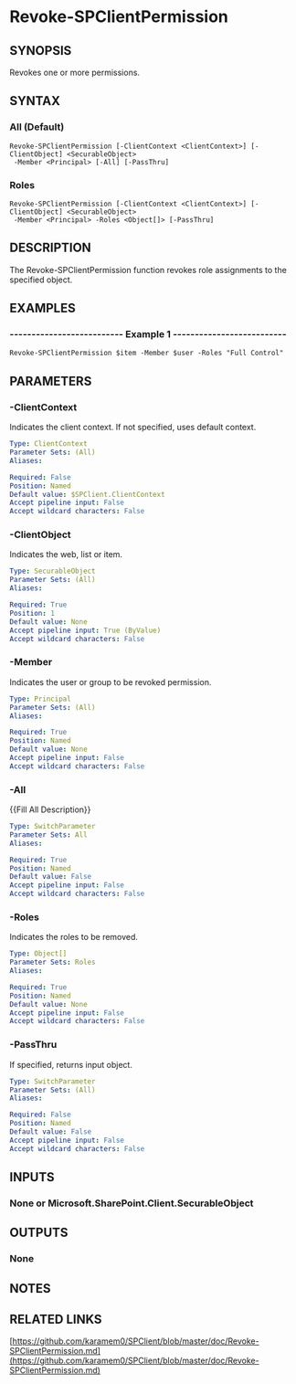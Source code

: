# Revoke-SPClientPermission

## SYNOPSIS
Revokes one or more permissions.

## SYNTAX

### All (Default)
```
Revoke-SPClientPermission [-ClientContext <ClientContext>] [-ClientObject] <SecurableObject>
 -Member <Principal> [-All] [-PassThru]
```

### Roles
```
Revoke-SPClientPermission [-ClientContext <ClientContext>] [-ClientObject] <SecurableObject>
 -Member <Principal> -Roles <Object[]> [-PassThru]
```

## DESCRIPTION
The Revoke-SPClientPermission function revokes role assignments to the
specified object.

## EXAMPLES

### -------------------------- Example 1 --------------------------
```
Revoke-SPClientPermission $item -Member $user -Roles "Full Control"
```

## PARAMETERS

### -ClientContext
Indicates the client context.
If not specified, uses default context.

```yaml
Type: ClientContext
Parameter Sets: (All)
Aliases: 

Required: False
Position: Named
Default value: $SPClient.ClientContext
Accept pipeline input: False
Accept wildcard characters: False
```

### -ClientObject
Indicates the web, list or item.

```yaml
Type: SecurableObject
Parameter Sets: (All)
Aliases: 

Required: True
Position: 1
Default value: None
Accept pipeline input: True (ByValue)
Accept wildcard characters: False
```

### -Member
Indicates the user or group to be revoked permission.

```yaml
Type: Principal
Parameter Sets: (All)
Aliases: 

Required: True
Position: Named
Default value: None
Accept pipeline input: False
Accept wildcard characters: False
```

### -All
{{Fill All Description}}

```yaml
Type: SwitchParameter
Parameter Sets: All
Aliases: 

Required: True
Position: Named
Default value: False
Accept pipeline input: False
Accept wildcard characters: False
```

### -Roles
Indicates the roles to be removed.

```yaml
Type: Object[]
Parameter Sets: Roles
Aliases: 

Required: True
Position: Named
Default value: None
Accept pipeline input: False
Accept wildcard characters: False
```

### -PassThru
If specified, returns input object.

```yaml
Type: SwitchParameter
Parameter Sets: (All)
Aliases: 

Required: False
Position: Named
Default value: False
Accept pipeline input: False
Accept wildcard characters: False
```

## INPUTS

### None or Microsoft.SharePoint.Client.SecurableObject

## OUTPUTS

### None

## NOTES

## RELATED LINKS

[https://github.com/karamem0/SPClient/blob/master/doc/Revoke-SPClientPermission.md](https://github.com/karamem0/SPClient/blob/master/doc/Revoke-SPClientPermission.md)

